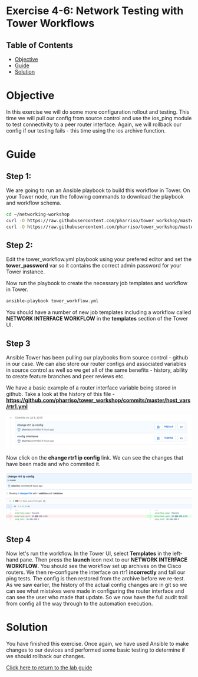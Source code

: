 # Exercise 4-6: Network Testing with Tower Workflows

## Table of Contents

- [Objective](#objective)
- [Guide](#guide)
- [Solution](#solution)

# Objective

In this exercise we will do some more configuration rollout and testing. This time we will pull our config from source control and use the ios_ping module to test connectivity to a peer router interface. Again, we will rollback our config if our testing fails - this time using the ios archive function.

# Guide

## Step 1:

We are going to run an Ansible playbook to build this workflow in Tower. On your Tower node, run the following commands to download the playbook and workflow schema.

```bash
cd ~/networking-workshop
curl -O https://raw.githubusercontent.com/pharriso/tower_workshop/master/tower_workflow.yml
curl -O https://raw.githubusercontent.com/pharriso/tower_workshop/master/files/workflow.json
```

## Step 2:

Edit the tower_workflow.yml playbook using your prefered editor and set the **tower_password** var so it contains the correct admin password for your Tower instance. 

Now run the playbook to create the necessary job templates and workflow in Tower.

```bash
ansible-playbook tower_workflow.yml
```

You should have a number of new job templates including a workflow called **NETWORK INTERFACE WORKFLOW** in the **templates** section of the Tower UI.

## Step 3

Ansible Tower has been pulling our playbooks from source control - github in our case. We can also store our router configs and associated variables in source control as well so we get all of the same benefits - history, ability to create feature branches and peer reviews etc.

We have a basic example of a router interface variable being stored in github. Take a look at the history of this file - **https://github.com/pharriso/tower_workshop/commits/master/host_vars/rtr1.yml**

![job_link](images/git_history.png)

Now click on the **change rtr1 ip config** link. We can see the changes that have been made and who commited it.

![job_link](images/git_diff.png)

## Step 4

Now let's run the workflow. In the Tower UI, select **Templates** in the left-hand pane. Then press the **launch** icon next to our **NETWORK INTERFACE WORKFLOW**. You should see the workflow set up archives on the Cisco routers. We then re-configure the interface on rtr1 **incorrectly** and fail our ping tests. The config is then restored from the archive before we re-test. As we saw earlier, the history of the actual config changes are in git so we can see what mistakes were made in configuring the router interface and can see the user who made that update. So we now have the full audit trail from config all the way through to the automation execution.

# Solution
You have finished this exercise. Once again, we have used Ansible to make changes to our devices and performed some basic testing to determine if we should rollback our changes.

[Click here to return to the lab guide](../README.md)
